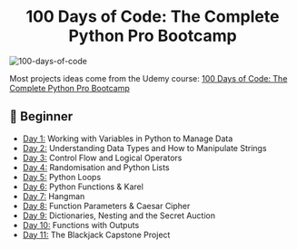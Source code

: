 <h1 align="center">100 Days of Code: The Complete Python Pro Bootcamp
</h1>

![100-days-of-code](https://github.com/user-attachments/assets/9bdb0f1b-4580-4bc3-8c3b-ba827aae8fb2)

Most projects ideas come from the Udemy course: [100 Days of Code: The Complete Python Pro Bootcamp](https://www.udemy.com/course/100-days-of-code/)


## 🔰 Beginner 
- [Day 1:](https://github.com/haiminhnguyenn/100-days-of-python/tree/main/Day001) Working with Variables in Python to Manage Data
- [Day 2:](https://github.com/haiminhnguyenn/100-days-of-python/tree/main/Day002) Understanding Data Types and How to Manipulate Strings
- [Day 3:](https://github.com/haiminhnguyenn/100-days-of-python/tree/main/Day003) Control Flow and Logical Operators
- [Day 4:](https://github.com/haiminhnguyenn/100-days-of-python/tree/main/Day004) Randomisation and Python Lists
- [Day 5:](https://github.com/haiminhnguyenn/100-days-of-python/tree/main/Day005) Python Loops
- [Day 6:](https://github.com/haiminhnguyenn/100-days-of-python/tree/main/Day006) Python Functions & Karel
- [Day 7:](https://github.com/haiminhnguyenn/100-days-of-python/tree/main/Day007) Hangman
- [Day 8:](https://github.com/haiminhnguyenn/100-days-of-python/tree/main/Day008) Function Parameters & Caesar Cipher
- [Day 9:](https://github.com/haiminhnguyenn/100-days-of-python/tree/main/Day009) Dictionaries, Nesting and the Secret Auction
- [Day 10:](https://github.com/haiminhnguyenn/100-days-of-python/tree/main/Day010) Functions with Outputs
- [Day 11:](https://github.com/haiminhnguyenn/100-days-of-python/tree/main/Day011) The Blackjack Capstone Project
